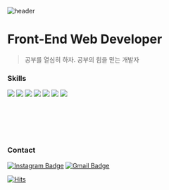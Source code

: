 ![header](https://capsule-render.vercel.app/api?type=waving&color=A7C6ED&height=300&section=header&text=Hi,%20I'm%20JONGCHAN!&fontSize=65)


# Front-End Web Developer
>공부를 열심히 하자. 공부의 힘을 믿는 개발자

<div align=left>
  
### Skills
<img src="https://img.shields.io/badge/HTML-E34F26?style=flat&logo=HTML5&logoColor=white" />
<img src="https://img.shields.io/badge/CSS-1572B6?style=flat&logo=CSS3&logoColor=white" />
<img src="https://img.shields.io/badge/Javascript-F7DF1E?style=flat&logo=Javascript&logoColor=black" />
<img src="https://img.shields.io/badge/React-61DAFB?style=flat&logo=React&logoColor=black" />
<img src="https://img.shields.io/badge/Next.js-000000?style=flat&logo=Next.js&logoColor=white" />
<img src="https://img.shields.io/badge/Node.js-339933?style=flat&logo=Node.js&logoColor=white" />
<img src="https://img.shields.io/badge/Express.js-000000?style=flat&logo=Express&logoColor=white" />
</div>

<div align=left>

<br/>
<br/>
<br/>
<br/>
<br/>
  
### Contact
[![Instagram Badge](https://img.shields.io/badge/-Instagram-dd2a7b?style=flat-square&logo=instagram&logoColor=white&link=https://www.instagram.com/kick._.bell)](https://www.instagram.com/kick._.bell) 
[![Gmail Badge](https://img.shields.io/badge/-Gmail-d14836?style=flat-square&logo=Gmail&logoColor=white&link=mailto:ehxhfl21@gmail.com)](mailto:kickbelldev@gmail.com)
  
  [![Hits](https://hits.seeyoufarm.com/api/count/incr/badge.svg?url=https%3A%2F%2Fgithub.com%2Fkickbelldev&count_bg=%235F74D9&title_bg=%23555555&icon=github.svg&icon_color=%23E7E7E7&title=hits&edge_flat=false)](https://hits.seeyoufarm.com)
</div>
